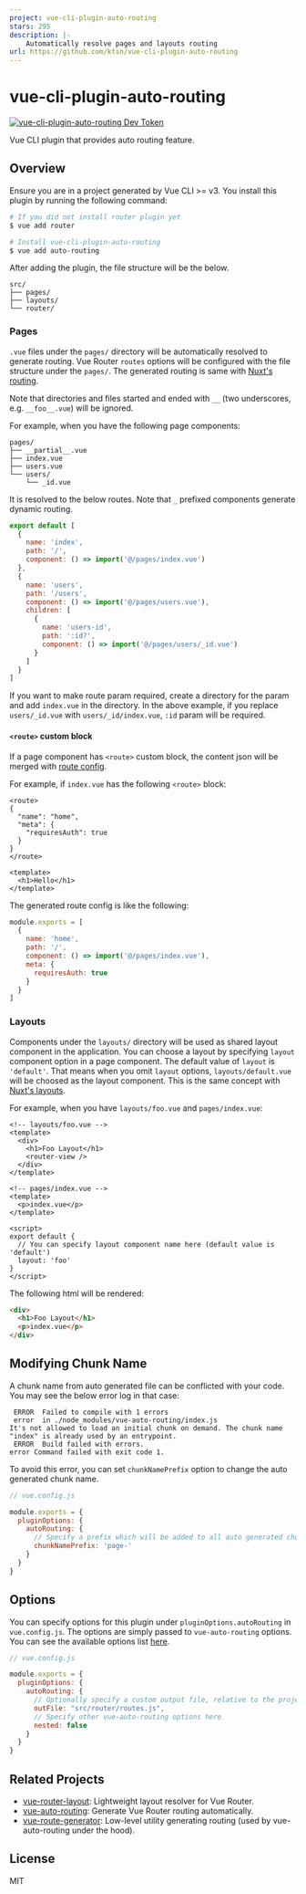 ```yaml
---
project: vue-cli-plugin-auto-routing
stars: 295
description: |-
    Automatically resolve pages and layouts routing
url: https://github.com/ktsn/vue-cli-plugin-auto-routing
---
```


# vue-cli-plugin-auto-routing

[![vue-cli-plugin-auto-routing Dev Token](https://badge.devtoken.rocks/vue-cli-plugin-auto-routing)](https://devtoken.rocks/package/vue-cli-plugin-auto-routing)

Vue CLI plugin that provides auto routing feature.

## Overview

Ensure you are in a project generated by Vue CLI >= v3. You install this plugin by running the following command:

```bash
# If you did not install router plugin yet
$ vue add router

# Install vue-cli-plugin-auto-routing
$ vue add auto-routing
```

After adding the plugin, the file structure will be the below.

```
src/
├── pages/
├── layouts/
└── router/
```

### Pages

`.vue` files under the `pages/` directory will be automatically resolved to generate routing. Vue Router `routes` options will be configured with the file structure under the `pages/`. The generated routing is same with [Nuxt's routing](https://nuxtjs.org/guide/routing).

Note that directories and files started and ended with `__` (two underscores, e.g. `__foo__.vue`) will be ignored.

For example, when you have the following page components:

```
pages/
├── __partial__.vue
├── index.vue
├── users.vue
└── users/
    └── _id.vue
```

It is resolved to the below routes. Note that `_` prefixed components generate dynamic routing.

```js
export default [
  {
    name: 'index',
    path: '/',
    component: () => import('@/pages/index.vue')
  },
  {
    name: 'users',
    path: '/users',
    component: () => import('@/pages/users.vue'),
    children: [
      {
        name: 'users-id',
        path: ':id?',
        component: () => import('@/pages/users/_id.vue')
      }
    ]
  }
]
```

If you want to make route param required, create a directory for the param and add `index.vue` in the directory. In the above example, if you replace `users/_id.vue` with `users/_id/index.vue`, `:id` param will be required.

#### `<route>` custom block

If a page component has `<route>` custom block, the content json will be merged with [route config](https://router.vuejs.org/api/#routes).

For example, if `index.vue` has the following `<route>` block:

```vue
<route>
{
  "name": "home",
  "meta": {
    "requiresAuth": true
  }
}
</route>

<template>
  <h1>Hello</h1>
</template>
```

The generated route config is like the following:

```js
module.exports = [
  {
    name: 'home',
    path: '/',
    component: () => import('@/pages/index.vue'),
    meta: {
      requiresAuth: true
    }
  }
]
```

### Layouts

Components under the `layouts/` directory will be used as shared layout component in the application. You can choose a layout by specifying `layout` component option in a page component. The default value of `layout` is `'default'`. That means when you omit `layout` options, `layouts/default.vue` will be choosed as the layout component. This is the same concept with [Nuxt's layouts](https://nuxtjs.org/guide/views#layouts).

For example, when you have `layouts/foo.vue` and `pages/index.vue`:

```vue
<!-- layouts/foo.vue -->
<template>
  <div>
    <h1>Foo Layout</h1>
    <router-view />
  </div>
</template>
```

```vue
<!-- pages/index.vue -->
<template>
  <p>index.vue</p>
</template>

<script>
export default {
  // You can specify layout component name here (default value is 'default')
  layout: 'foo'
}
</script>
```

The following html will be rendered:

```html
<div>
  <h1>Foo Layout</h1>
  <p>index.vue</p>
</div>
```

## Modifying Chunk Name

A chunk name from auto generated file can be conflicted with your code. You may see the below error log in that case:

```
 ERROR  Failed to compile with 1 errors
 error  in ./node_modules/vue-auto-routing/index.js
It's not allowed to load an initial chunk on demand. The chunk name "index" is already used by an entrypoint.
 ERROR  Build failed with errors.
error Command failed with exit code 1.
```

To avoid this error, you can set `chunkNamePrefix` option to change the auto generated chunk name.

```js
// vue.config.js

module.exports = {
  pluginOptions: {
    autoRouting: {
      // Specify a prefix which will be added to all auto generated chunk name.
      chunkNamePrefix: 'page-'
    }
  }
}
```

## Options

You can specify options for this plugin under `pluginOptions.autoRouting` in `vue.config.js`. The options are simply passed to `vue-auto-routing` options.
You can see the available options list [here](https://github.com/ktsn/vue-route-generator#generateroutesconfig-generateconfig-string).

```js
// vue.config.js

module.exports = {
  pluginOptions: {
    autoRouting: {
      // Optionally specify a custom output file, relative to the project root
      outFile: "src/router/routes.js",
      // Specify other vue-auto-routing options here
      nested: false
    }
  }
}
```

## Related Projects

- [vue-router-layout](https://github.com/ktsn/vue-router-layout): Lightweight layout resolver for Vue Router.
- [vue-auto-routing](https://github.com/ktsn/vue-auto-routing): Generate Vue Router routing automatically.
- [vue-route-generator](https://github.com/ktsn/vue-route-generator): Low-level utility generating routing (used by vue-auto-routing under the hood).

## License

MIT

